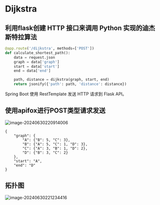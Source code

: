 # Dijkstra

## 利用flask创建 HTTP 接口来调用 Python 实现的迪杰斯特拉算法

```python
@app.route('/dijkstra', methods=['POST'])
def calculate_shortest_path():
    data = request.json
    graph = data['graph']
    start = data['start']
    end = data['end']

    path, distance = dijkstra(graph, start, end)
    return jsonify({'path': path, 'distance': distance})
```

Spring Boot 使用 RestTemplate 发送 HTTP 请求到 Flask API。

## 使用apifox进行POST类型请求发送

![image-20240630220914006](D:\Typora\image-20240630220914006.png)

```
{
    "graph": {
        "A": {"B": 5, "C": 3},
        "B": {"A": 5, "C": 1, "D": 3},
        "C": {"A": 3, "B": 1, "D": 2},
        "D": {"B": 3, "C": 2}
    },
    "start": "A",
    "end": "D"
}
```

## 拓扑图

![image-20240630221234416](D:\Typora\image-20240630221234416.png)

